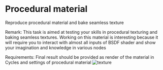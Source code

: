 # Procedural material
Reproduce procedural material and bake seamless texture

Remark: This task is aimed at testing your skills in procedural texturing and baking seamless textures. Working on this material is interesting because it will require you to interact with almost all inputs of BSDF shader and show your imagination and knowledge in various nodes

Requirements: Final result should be provided as render of the material in Cycles and settings of procedural material 
![texture](/curriculum/5_procedural/material.png)


